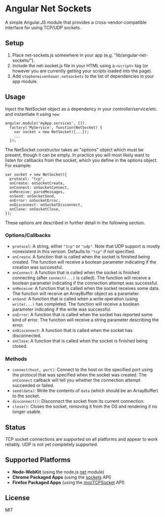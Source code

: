 # Angular Net Sockets

A simple Angular.JS  module that provides a cross-vendor-compatible interface
for using TCP/UDP sockets.

## Setup

1. Place net-sockets.js somewhere in your app (e.g. "lib/angular-net-sockets/").
2. Include the net-socket.js file in your HTML using a `<script>` tag (or
   however you are currently getting your scripts loaded into the page).
3. Add `stepheneisenhauer.netsockets` to the list of dependencies in your app
   module.

## Usage

Inject the NetSocket object as a dependency in your controller/service/etc. and
instantiate it using `new`:

    angular.module('myApp.services', []).
      factory('MyService', function(NetSocket) {
        var socket = new NetSocket({...});
        ...
      });

The NetSocket constructor takes an "options" object which must be present,
though it can be empty. In practice you will most likely want to listen for
callbacks from the socket, which you define in the options object. For example:

    var socket = new NetSocket({
      protocol: "tcp",
      onCreate: onSocketCreate,
      onConnect: onSocketConnect,
      onReceive: parseMessages,
      onSend: onSocketSend,
      onError: onSocketError,
      onDisconnect: onSocketDisconnect,
      onClose: onSocketClose,
    });

These options are described in further detail in the following section.

### Options/Callbacks

* `protocol`: A string, either `"tcp"` or `"udp"`. Note that UDP support is
  mostly nonexistent in this version. Defaults to `"tcp"` if not specified.
* `onCreate`: A function that is called when the socket is finished being
  created. The function will receive a boolean parameter indicating if the
  creation was successful.
* `onConnect`: A function that is called when the socket is finished connecting
  (after `connect(...)` is called). The function will receive a boolean
  parameter indicating if the connection attempt was successful.
* `onReceive`: A function that is called when the socket receives some data. The
  function will receive an ArrayBuffer object as a parameter.
* `onSend`: A function that is called when a write operation (using `write(...)`
  has completed. The function will receive a boolean parameter indicating if the
  write was successful.
* `onError`: A function that is called when the socket has reported some kind of
  error. The function will receive a string parameter describing the error.
* `onDisconnect`: A function that is called when the socket has disconnected.
* `onClose`: A function that is called when the socket is finished being closed.

### Methods

* `connect(host, port)`: Connect to the host on the specified port using the
  protocol that was specified when the socket was created. The `onConnect`
  callback will tell you whether the connection attempt succeeded or failed.
* `send(data)`: Write the contents of `data` (which should be an ArrayBuffer)
  to the socket.
* `disconnect()`: Disconnect the socket from its current connection.
* `close()`: Closes the socket, removing it from the OS and rendering it no
  longer usable.

## Status

TCP socket connections are supported on all platforms and appear to work
reliably. UDP is not yet completely supported.

## Supported Platforms

* **Node-WebKit** (using the node.js
  [net](http://nodejs.org/api/net.html)
  module)
* **Chrome Packaged Apps** (using the
  [sockets](https://developer.chrome.com/apps/app_network)
  API)
* **Firefox Packaged Apps** (using the
  [mozTCPSocket](https://developer.mozilla.org/en-US/docs/WebAPI/TCP_Socket)
  API)

## License

MIT
